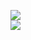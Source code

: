 [![](https://img.shields.io/badge/Made%20With-Github%20Spray-lightgrey.svg?style=for-the-badge&logo=github)](https://github.com/Annihil/github-spray#19571)  
[![](https://i.imgur.com/2DrTn0Z.gif)](https://github.com/Annihil/github-spray)